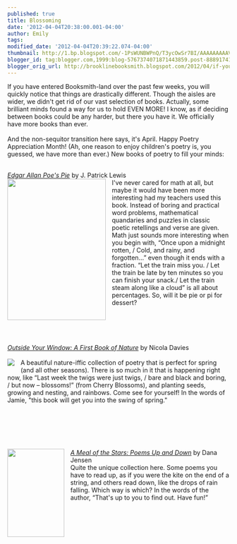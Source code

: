 ```yaml
---
published: true
title: Blossoming
date: '2012-04-04T20:38:00.001-04:00'
author: Emily
tags: 
modified_date: '2012-04-04T20:39:22.074-04:00'
thumbnail: http://1.bp.blogspot.com/-1PsWUNBWPnQ/T3ycOwSr7BI/AAAAAAAAAVw/kP7P7cUw2iE/s72-c/12823369.jpg
blogger_id: tag:blogger.com,1999:blog-5767374071871443859.post-8889174108444072200
blogger_orig_url: http://brooklinebooksmith.blogspot.com/2012/04/if-you-have-entered-booksmith-land-over.html
---
```


If you have entered Booksmith-land over the past few weeks, you will quickly notice that things are drastically different. Though the aisles are wider, we didn't get rid of our vast selection of books. Actually, some brilliant minds found a way for us to hold EVEN MORE! I know, as if deciding between books could be any harder, but there you have it. We officially have more books than ever.&nbsp; <br /><br />And the non-sequitor transition here says, it's April. Happy Poetry Appreciation Month! (Ah, one reason to enjoy children's poetry is, you guessed, we have more than ever.) New books of poetry to fill your minds:<br /><div style="margin-bottom: 0in;"><br /></div><div style="margin-bottom: 0in;"><a href="http://www.brooklinebooksmith-shop.com/book/9780547513386"><em>Edgar Allan Poe's Pie</em></a> by J. Patrick Lewis</div><div class="separator" style="clear: both; text-align: center;"><a href="http://1.bp.blogspot.com/-1PsWUNBWPnQ/T3ycOwSr7BI/AAAAAAAAAVw/kP7P7cUw2iE/s1600/12823369.jpg" imageanchor="1" style="clear: left; float: left; margin-bottom: 1em; margin-right: 1em;"><img border="0" height="320" src="http://1.bp.blogspot.com/-1PsWUNBWPnQ/T3ycOwSr7BI/AAAAAAAAAVw/kP7P7cUw2iE/s320/12823369.jpg" width="223" /></a></div><div style="margin-bottom: 0in;">I've never cared for math at all, but maybe it would have been more interesting had my teachers used this book. Instead of boring and practical word problems, mathematical quandaries and puzzles in classic poetic retellings and verse are given. Math just sounds more interesting when you begin with, “Once upon a midnight rotten, / Cold, and rainy, and forgotten...” even though it ends with a fraction. “Let the train miss you. / Let the train be late by ten minutes so you can finish your snack./ Let the train steam along like a cloud” is all about percentages. So, will it be pie or pi for dessert?</div><div style="margin-bottom: 0in;"><br /><br /><br /><br /><br /></div><div style="margin-bottom: 0in;"><a href="http://www.brooklinebooksmith-shop.com/book/%5Bmodel%5D-12"><em>Outside Your Window: A First Book of Nature</em></a> by Nicola Davies</div><div style="margin-bottom: 0in;"><br /></div><div class="separator" style="clear: both; text-align: center;"><a href="http://2.bp.blogspot.com/-CDE0i3sZV24/T3ycyltfBOI/AAAAAAAAAV4/WPIR0MCIl0s/s1600/outside-your-window.jpg" imageanchor="1" style="clear: left; cssfloat: left; float: left; margin-bottom: 1em; margin-right: 1em;"><img border="0" src="http://2.bp.blogspot.com/-CDE0i3sZV24/T3ycyltfBOI/AAAAAAAAAV4/WPIR0MCIl0s/s1600/outside-your-window.jpg" /></a></div><div style="margin-bottom: 0in;">A beautiful nature-iffic collection of poetry that is perfect for spring (and all other seasons). There is so much in it that is happening right now, like “Last week the twigs were just twigs, / bare and black and boring, / but now – blossoms!” (from Cherry Blossoms), and planting seeds, growing and nesting, and rainbows. Come see for yourself! In the words of Jamie, "this book will get you into the swing of spring."<br /><br /><br /><br /><br /><div class="separator" style="clear: both; text-align: center;"><br /></div><div class="separator" style="clear: both; text-align: center;"><br /></div><div class="separator" style="clear: both; text-align: center;"><a href="http://4.bp.blogspot.com/-4eag0Kgk3wU/T3zoD19RzvI/AAAAAAAAAWA/2b-q61tBgA8/s1600/13074800.jpg" imageanchor="1" style="clear: left; cssfloat: left; float: left; margin-bottom: 1em; margin-right: 1em;"><img border="0" height="200" nda="true" src="http://4.bp.blogspot.com/-4eag0Kgk3wU/T3zoD19RzvI/AAAAAAAAAWA/2b-q61tBgA8/s200/13074800.jpg" width="129" /></a></div></div><div style="margin-bottom: 0in;"><em><a href="http://www.brooklinebooksmith-shop.com/book/9780547390079">A Meal of the Stars: Poems Up and Down</a></em> by Dana Jensen <br />Quite the unique collection here. Some poems&nbsp;you have to read up, as if you were the kite on the end of a string, and others read down, like the drops of rain falling. Which way is which? In the words of the author, “That's up to you to find out. Have fun!”</div>